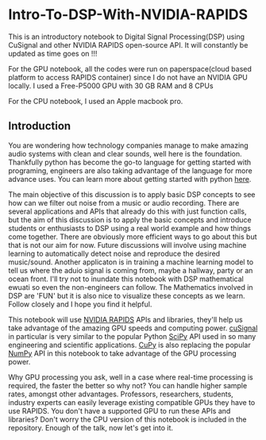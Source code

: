 # Intro-To-DSP-With-NVIDIA-RAPIDS
This is an introductory notebook to Digital Signal Processing(DSP) using CuSignal and other NVIDIA RAPIDS open-source API. It will constantly be updated as time goes on !!!

For the GPU notebook, all the codes were run on paperspace(cloud based platform to access RAPIDS container) since I do not have an NVIDIA GPU locally. I used a Free-P5000 GPU with 30 GB RAM and 8 CPUs

For the CPU notebook, I used an Apple macbook pro.

## Introduction

You are wondering how technology companies manage to make amazing audio systems with clean and clear sounds, well here is the foundation. Thankfully python has become the go-to language for getting started with programing, engineers are also taking advantage of the language for more advance uses. You can learn more about getting started with python [here](https://www.learnpython.org/). 

The main objective of this discussion is to apply basic DSP concepts to see how can we filter out noise from a music or audio recording. There are several applications and APIs that already do this with just function calls, but the aim of this discussion is to apply the basic concepts and introduce students or enthusiasts to DSP using a real world example and how things come together. There are obviously more efficient ways to go about this but that is not our aim for now. Future discussions will involve using machine learning to automatically detect noise and reproduce the desired music/sound. Another applicaton is in training a machine learning model to tell us where the aduio signal is coming from, maybe a hallway, party or an ocean front. I'll try not to inundate this notebook with DSP mathematical ewuati so even the non-engineers can follow. The Mathematics involved in DSP are 'FUN' but it is also nice to visualize these concepts as we learn. Follow closely and I hope you find it helpful.

This notebook will use [NVIDIA RAPIDS](https://rapids.ai/) APIs and libraries, they'll help us take advantage of the amazing GPU speeds and computing power. [cuSignal](https://github.com/rapidsai/cusignal) in particular is very similar to the popular Python [SciPy](https://scipy.org) API used in so many engineering and scientific applications. [CuPy](https://cupy.dev/) is also replacing the popular [NumPy](https://numpy.org/) API in this notebook to take advantage of the GPU processing power. 

Why GPU processing you ask, well in a case where real-time processing is required, the faster the better so why not? You can handle higher sample rates, amongst other advantages. Professors, researchers, students, industry experts can easily leverage existing compatible GPUs they have to use RAPIDS. You don't have a supported GPU to run these APIs and libraries? Don't worry the CPU version of this notebook is included in the repository. Enough of the talk, now let's get into it. 
